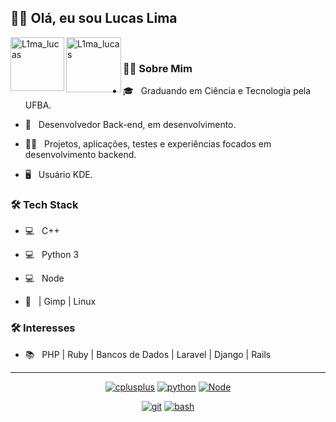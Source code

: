 <h2>🖖🏾 Olá, eu sou Lucas Lima</h2>

<!--<a href="https://instagram.com/lima.dev">
  <img align="left" alt="lima.dev" width="22px" src="https://cdn.jsdelivr.net/npm/simple-icons@v3/icons/instagram.svg" />
</a> -->
<a href="https://twitter.com/L1ma_lucas">
  <img align="left" alt="L1ma_lucas" width="86px" src="https://img.shields.io/badge/Twitter-1DA1F2?style=for-the-badge&logo=twitter&logoColor=white" />
</a>
<a href="https://twitter.com/L1ma_lucas">
  <img align="left" alt="L1ma_lucas" width="88px" src="https://img.shields.io/badge/LinkedIn-0077B5?style=for-the-badge&logo=linkedin&logoColor=white"/>
</a>

<!-- <img align='right' src="https://media.giphy.com/media/M9gbBd9nbDrOTu1Mqx/giphy.gif" width="230"> -->
<br>
<h3> 👨🏾 Sobre Mim </h3>



- 🎓 &nbsp; Graduando em Ciência e Tecnologia pela UFBA.

- 🌱 &nbsp; Desenvolvedor Back-end, em desenvolvimento.

- ✍🏽 &nbsp; Projetos, aplicações, testes e experiências focados em desenvolvimento backend.

- 🖥 &nbsp;  Usuário KDE.


<h3>🛠 Tech Stack</h3>



- 💻 &nbsp; C++ 
- 💻 &nbsp; Python 3  
- 💻 &nbsp; Node 

- 🔧 &nbsp; | Gimp | Linux 

<!--

- 🛢 &nbsp; MySQL | MongoDB

- 🌐 &nbsp; Git | Markdown | Selenium | Tidyverse

- 🖥 &nbsp; Illustrator| Gimp | InDesign

<p align="center">
<a href="https://github.com/priyanshumay"><img src="https://img.shields.io/badge/postgresql-6566ba.svg?style=for-the-badge&logo=postgresql&logoColor=6566ba&labelColor=ffffff" alt="postgresql"></a>
<a href="https://github.com/priyanshumay"><img src="https://img.shields.io/badge/mysql-3aabe8.svg?style=for-the-badge&logo=mysql&logoColor=3aabe8&labelColor=ffffff" alt="mysql"></a>
<a href="https://github.com/priyanshumay"><img src="https://img.shields.io/badge/sqlite-1daede.svg?style=for-the-badge&logo=sqlite&logoColor=1daede&labelColor=ffffff" alt="sqlite"></a>
</p><br>

[![Linkedin Badge](https://img.shields.io/badge/-?style=flat&logo=Linkedin&logoColor=white&link=http)](https://www.linkedin.com/)
-->

<h3>🛠 Interesses</h3>

- 📚 &nbsp;   PHP | Ruby | Bancos de Dados | Laravel | Django | Rails

<hr>  

<p align="center">
<a href="https://github.com/L1malucas/JogoDaForca"><img src="https://img.shields.io/badge/C++-4B0082.svg?style=for-the-badge&logo=c%2B%2B&logoColor=4B0082&labelColor=ffffff" alt="cplusplus"></a>
<a href="https://github.com/L1malucas/Formacao_python"><img src="https://img.shields.io/badge/Python-FFD43B?style=for-the-badge&logo=python&logoColor=darkgreen" alt="python"></a>
<a href="https://github.com/L1malucas/Nulab"><img src="https://img.shields.io/badge/Node.js-339933?style=for-the-badge&logo=nodedotjs&logoColor=white" alt="Node"></a>

<p align="center">
<a href=""><img src="https://img.shields.io/badge/git-F05032.svg?style=for-the-badge&logo=git&logoColor=F05032&labelColor=ffffff" alt="git"></a>
<a href=""><img src="https://img.shields.io/badge/BASH-4a5057.svg?style=for-the-badge&logo=gnu-bash&logoColor=4a5057&labelColor=ffffff" alt="bash"></a>

</p><br>
